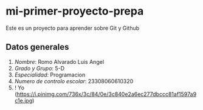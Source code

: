 # mi-primer-proyecto-prepa
Este es un proyecto para aprender sobre Git y Github
## Datos generales
1. *Nombre*: Romo Alvarado Luis Angel
2. *Grado y Grupo*: 5-D
3. *Especialidad*: Programacion
4. *Numero de controlo escolar*: 23308060610320
5. ! Yo (https://i.pinimg.com/736x/3c/84/0e/3c840e2a6ec277dbccc81af1597a9c1e.jpg)
